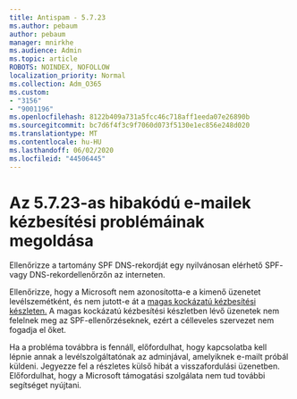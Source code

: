 ```yaml
---
title: Antispam - 5.7.23
ms.author: pebaum
author: pebaum
manager: mnirkhe
ms.audience: Admin
ms.topic: article
ROBOTS: NOINDEX, NOFOLLOW
localization_priority: Normal
ms.collection: Adm_O365
ms.custom:
- "3156"
- "9001196"
ms.openlocfilehash: 8122b409a731a5fcc46c718aff1eeda07e26890b
ms.sourcegitcommit: bc7d6f4f3c9f7060d073f5130e1ec856e248d020
ms.translationtype: MT
ms.contentlocale: hu-HU
ms.lasthandoff: 06/02/2020
ms.locfileid: "44506445"
---
```

# <a name="fix-email-delivery-issues-for-error-code-5723"></a>Az 5.7.23-as hibakódú e-mailek kézbesítési problémáinak megoldása

Ellenőrizze a tartomány SPF DNS-rekordját egy nyilvánosan elérhető SPF- vagy DNS-rekordellenőrzőn az interneten.

Ellenőrizze, hogy a Microsoft nem azonosította-e a kimenő üzenetet levélszemétként, és nem jutott-e át a [magas kockázatú kézbesítési készleten.](https://docs.microsoft.com/microsoft-365/security/office-365-security/high-risk-delivery-pool-for-outbound-messages) A magas kockázatú kézbesítési készletben lévő üzenetek nem felelnek meg az SPF-ellenőrzéseknek, ezért a célleveles szervezet nem fogadja el őket.

Ha a probléma továbbra is fennáll, előfordulhat, hogy kapcsolatba kell lépnie annak a levélszolgáltatónak az adminjával, amelyiknek e-mailt próbál küldeni. Jegyezze fel a részletes külső hibát a visszafordulási üzenetben. Előfordulhat, hogy a Microsoft támogatási szolgálata nem tud további segítséget nyújtani.
